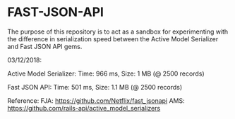 # FAST-JSON-API

The purpose of this repository is to act as a sandbox for experimenting with the difference in
serialization speed between the Active Model Serializer and Fast JSON API gems.

03/12/2018:

Active Model Serializer:
Time: 966 ms,
Size: 1 MB (@ 2500 records)

Fast JSON API:
Time: 501 ms,
Size: 1.1 MB (@ 2500 records)

Reference:
FJA: https://github.com/Netflix/fast_jsonapi
AMS: https://github.com/rails-api/active_model_serializers
